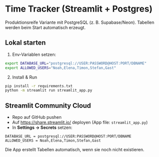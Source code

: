 # Time Tracker (Streamlit + Postgres)

Produktionsreife Variante mit PostgreSQL (z. B. Supabase/Neon). Tabellen werden beim Start automatisch erzeugt.

## Lokal starten
1) Env-Variablen setzen:
```bash
export DATABASE_URL="postgresql://USER:PASSWORD@HOST:PORT/DBNAME"
export ALLOWED_USERS="Noah,Elena,Timon,Stefan,Gast"
```
2) Install & Run
```bash
pip install -r requirements.txt
python -m streamlit run streamlit_app.py
```

## Streamlit Community Cloud
- Repo auf GitHub pushen
- Auf https://share.streamlit.io/ deployen (App file: `streamlit_app.py`)
- In **Settings → Secrets** setzen:
```
DATABASE_URL = postgresql://USER:PASSWORD@HOST:PORT/DBNAME
ALLOWED_USERS = Noah,Elena,Timon,Stefan,Gast
```

Die App erstellt Tabellen automatisch, wenn sie noch nicht existieren.
